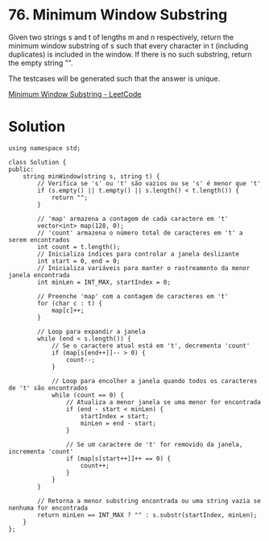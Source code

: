 # 76. Minimum Window Substring

Given two strings s and t of lengths m and n respectively, return the minimum window 
substring
 of s such that every character in t (including duplicates) is included in the window. If there is no such substring, return the empty string "".

The testcases will be generated such that the answer is unique.

[Minimum Window Substring - LeetCode](https://leetcode.com/problems/minimum-window-substring/description/?envType=daily-question&envId=2024-02-04)

# Solution

```
using namespace std;

class Solution {
public:
    string minWindow(string s, string t) {
        // Verifica se 's' ou 't' são vazios ou se 's' é menor que 't'
        if (s.empty() || t.empty() || s.length() < t.length()) {
            return "";
        }

        // 'map' armazena a contagem de cada caractere em 't'
        vector<int> map(128, 0);
        // 'count' armazena o número total de caracteres em 't' a serem encontrados
        int count = t.length();
        // Inicializa índices para controlar a janela deslizante
        int start = 0, end = 0;
        // Inicializa variáveis para manter o rastreamento da menor janela encontrada
        int minLen = INT_MAX, startIndex = 0;

        // Preenche 'map' com a contagem de caracteres em 't'
        for (char c : t) {
            map[c]++;
        }

        // Loop para expandir a janela
        while (end < s.length()) {
            // Se o caractere atual está em 't', decrementa 'count'
            if (map[s[end++]]-- > 0) {
                count--;
            }

            // Loop para encolher a janela quando todos os caracteres de 't' são encontrados
            while (count == 0) {
                // Atualiza a menor janela se uma menor for encontrada
                if (end - start < minLen) {
                    startIndex = start;
                    minLen = end - start;
                }

                // Se um caractere de 't' for removido da janela, incrementa 'count'
                if (map[s[start++]]++ == 0) {
                    count++;
                }
            }
        }

        // Retorna a menor substring encontrada ou uma string vazia se nenhuma for encontrada
        return minLen == INT_MAX ? "" : s.substr(startIndex, minLen);
    }
};
```